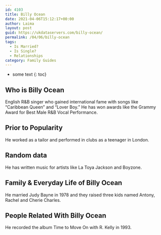 ```yaml
---
id: 4103
title: Billy Ocean
date: 2021-04-06T15:12:17+00:00
author: Laima
layout: post
guid: https://ukdataservers.com/billy-ocean/
permalink: /04/06/billy-ocean
tags:
  - Is Married?
  - Is Single?
  - Relationships
category: Family Guides
---
```


* some text
{: toc}


## Who is Billy Ocean
                  
                  
                  
English R&B singer who gained international fame with songs like &#8220;Caribbean Queen&#8221; and &#8220;Lover Boy.&#8221; He has won awards like the Grammy Award for Best Male R&B Vocal Performance.
                  
              
            
              
            
                
                
                
## Prior to Popularity
                  
                  
                  
He worked as a tailor and performed in clubs as a teenager in London.
                  
              
            
              
            
                
                
                
## Random data
                  
                  
                  
He has written music for artists like La Toya Jackson and Boyzone.
                  
              
            
              
            
                
                
                
## Family & Everyday Life of Billy Ocean
                  
                  
                  
He married Judy Bayne in 1978 and they raised three kids named Antony, Rachel and Cherie Charles.
                  
              
            
              
            
                
                
                
## People Related With Billy Ocean
                  
                  
                  
He recorded the album Time to Move On with R. Kelly in 1993.
                  
              
            
              
            
                
              
            
              
              
            
            
              
            
          
          
          